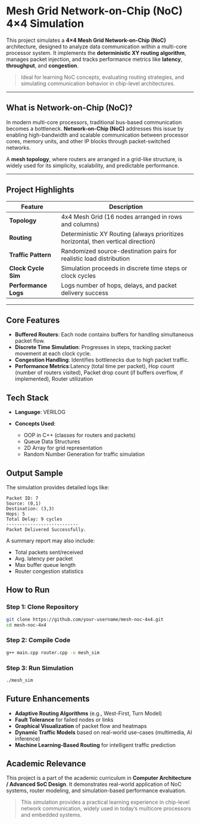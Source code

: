 #  Mesh Grid Network-on-Chip (NoC) 4×4 Simulation

This project simulates a **4×4 Mesh Grid Network-on-Chip (NoC)** architecture, designed to analyze data communication within a multi-core processor system. It implements the **deterministic XY routing algorithm**, manages packet injection, and tracks performance metrics like **latency**, **throughput**, and **congestion**.

>  Ideal for learning NoC concepts, evaluating routing strategies, and simulating communication behavior in chip-level architectures.

---

## What is Network-on-Chip (NoC)?

In modern multi-core processors, traditional bus-based communication becomes a bottleneck. **Network-on-Chip (NoC)** addresses this issue by enabling high-bandwidth and scalable communication between processor cores, memory units, and other IP blocks through packet-switched networks.

A **mesh topology**, where routers are arranged in a grid-like structure, is widely used for its simplicity, scalability, and predictable performance.

---

## Project Highlights

| Feature              | Description                                                                       |
| -------------------- | --------------------------------------------------------------------------------- |
| **Topology**         | 4x4 Mesh Grid (16 nodes arranged in rows and columns)                             |
| **Routing**          | Deterministic XY Routing (always prioritizes horizontal, then vertical direction) |
| **Traffic Pattern**  | Randomized source-destination pairs for realistic load distribution               |
| **Clock Cycle Sim**  | Simulation proceeds in discrete time steps or clock cycles                        |
| **Performance Logs** | Logs number of hops, delays, and packet delivery success                          |

---

##  Core Features

*  **Buffered Routers**: Each node contains buffers for handling simultaneous packet flow.
*  **Discrete Time Simulation**: Progresses in steps, tracking packet movement at each clock cycle.
*  **Congestion Handling**: Identifies bottlenecks due to high packet traffic.
*  **Performance Metrics**:Latency (total time per packet), Hop count (number of routers visited), Packet drop count (if buffers overflow, if implemented), Router utilization

## Tech Stack

* **Language**: VERILOG
* **Concepts Used**:

  * OOP in C++ (classes for routers and packets)
  * Queue Data Structures
  * 2D Array for grid representation
  * Random Number Generation for traffic simulation


## Output Sample

The simulation provides detailed logs like:

```
Packet ID: 7
Source: (0,1)
Destination: (3,3)
Hops: 5
Total Delay: 9 cycles
---------------------------
Packet Delivered Successfully.
```

A summary report may also include:

* Total packets sent/received
* Avg. latency per packet
* Max buffer queue length
* Router congestion statistics

## How to Run

### Step 1: Clone Repository

```bash
git clone https://github.com/your-username/mesh-noc-4x4.git
cd mesh-noc-4x4
```

### Step 2: Compile Code

```bash
g++ main.cpp router.cpp -o mesh_sim
```

### Step 3: Run Simulation

```bash
./mesh_sim
```

## Future Enhancements

*  **Adaptive Routing Algorithms** (e.g., West-First, Turn Model)
*  **Fault Tolerance** for failed nodes or links
*  **Graphical Visualization** of packet flow and heatmaps
*  **Dynamic Traffic Models** based on real-world use-cases (multimedia, AI inference)
*  **Machine Learning-Based Routing** for intelligent traffic prediction

## Academic Relevance

This project is a part of the academic curriculum in **Computer Architecture / Advanced SoC Design**. It demonstrates real-world application of NoC systems, router modeling, and simulation-based performance evaluation.

> This simulation provides a practical learning experience in chip-level network communication, widely used in today’s multicore processors and embedded systems.



